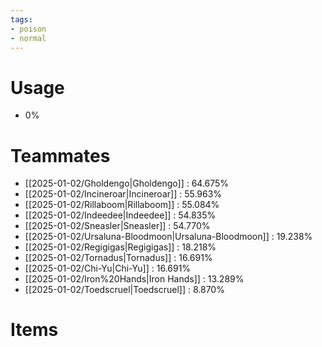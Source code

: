 ```yaml
---
tags:
- poison
- normal
---
```

# Usage
- 0%
# Teammates
- [[2025-01-02/Gholdengo|Gholdengo]] : 64.675%
- [[2025-01-02/Incineroar|Incineroar]] : 55.963%
- [[2025-01-02/Rillaboom|Rillaboom]] : 55.084%
- [[2025-01-02/Indeedee|Indeedee]] : 54.835%
- [[2025-01-02/Sneasler|Sneasler]] : 54.770%
- [[2025-01-02/Ursaluna-Bloodmoon|Ursaluna-Bloodmoon]] : 19.238%
- [[2025-01-02/Regigigas|Regigigas]] : 18.218%
- [[2025-01-02/Tornadus|Tornadus]] : 16.691%
- [[2025-01-02/Chi-Yu|Chi-Yu]] : 16.691%
- [[2025-01-02/Iron%20Hands|Iron Hands]] : 13.289%
- [[2025-01-02/Toedscruel|Toedscruel]] : 8.870%
# Items